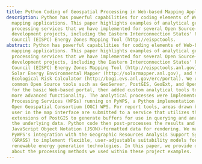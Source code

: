 ```yaml
---
title: Python Coding of Geospatial Processing in Web-based Mapping Applications
description: Python has powerful capabilities for coding elements of Web-based
  mapping applications. This paper highlights examples of analytical geospatial
  processing services that we have implemented for several Open Source-based
  development projects, including the Eastern Interconnection States' Planning
  Council (EISPC) Energy Zones Mapping Tool (http://eispctools.
abstract: Python has powerful capabilities for coding elements of Web-based
  mapping applications. This paper highlights examples of analytical geospatial
  processing services that we have implemented for several Open Source-based
  development projects, including the Eastern Interconnection States' Planning
  Council (EISPC) Energy Zones Mapping Tool (http://eispctools.anl.gov), the
  Solar Energy Environmental Mapper (http://solarmapper.anl.gov), and the
  Ecological Risk Calculator (http://bogi.evs.anl.gov/erc/portal). We used
  common Open Source tools such as GeoServer, PostGIS, GeoExt, and OpenLayers
  for the basic Web-based portal, then added custom analytical tools to support
  more advanced functionality. The analytical processes were implemented as Web
  Processing Services (WPSs) running on PyWPS, a Python implementation of the
  Open Geospatial Consortium (OGC) WPS. For report tools, areas drawn by the
  user in the map interface are submitted to a service that utilizes the spatial
  extensions of PostGIS to generate buffers for use in querying and analyzing
  the underlying data. Python code then post-processes the results and outputs
  JavaScript Object Notation (JSON)-formatted data for rendering. We made use of
  PyWPS's integration with the Geographic Resources Analysis Support System
  (GRASS) to implement flexible, user-adjustable suitability models for several
  renewable energy generation technologies. In this paper, we provide details
  about the processing methods we used within these project examples.
---
```


